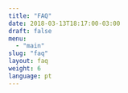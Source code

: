 ```yaml
---
title: "FAQ"
date: 2018-03-13T18:17:00-03:00
draft: false
menu:
  - "main"
slug: "faq"
layout: faq
weight: 6
language: pt
---
```

